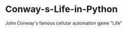 Conway-s-Life-in-Python
=======================

John Conway's famous cellular automation game "Life"
